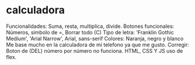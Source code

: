 # calculadora
Funcionalidades: 
Suma, resta, multiplica, divide. 
Botones funcionales: Números, simbolo de =, Borrar todo (C)
Tipo de letra: 'Franklin Gothic Medium', 'Arial Narrow', Arial, sans-serif
Colores: Naranja, negro y blanco
Me base mucho en la calculadora de mi telefono ya que me gusto.
Corregir: Boton de (DEL) número por número no funciona.
HTML, CSS Y JS
uso de flex. 
